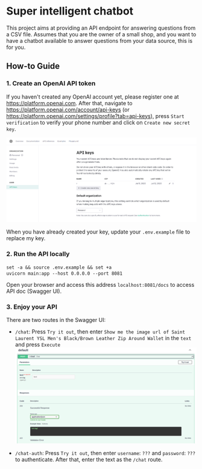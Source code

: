 # Super intelligent chatbot

This project aims at providing an API endpoint for answering questions from a CSV file.
Assumes that you are the owner of a small shop, and you want to have a chatbot available 
to answer questions from your data source, this is for you.

## How-to Guide

### 1. Create an OpenAI API token

If you haven't created any OpenAI account yet, please register one at https://platform.openai.com. After that, navigate to https://platform.openai.com/account/api-keys (or https://platform.openai.com/settings/profile?tab=api-keys), press `Start verification` to verify your phone number and click on `Create new secret key`.

![API key](./imgs/chatgpt.png)

When you have already created your key, update your `.env.example` file to replace my key.

### 2. Run the API locally

```shell
set -a && source .env.example && set +a
uvicorn main:app --host 0.0.0.0 --port 8081
```

Open your browser and access this address `localhost:8081/docs` to access API doc (Swagger UI).

### 3. Enjoy your API

There are two routes in the Swagger UI:

- `/chat`: Press `Try it out`, then enter `Show me the image url of Saint Laurent YSL Men's Black/Brown Leather Zip Around Wallet` in the `text` and press `Execute`
![API key](./imgs/chat.png)

- `/chat-auth`: Press `Try it out`, then enter `username`: `???` and `password`: `???` to authenticate.
After that, enter the text as the `/chat` route.